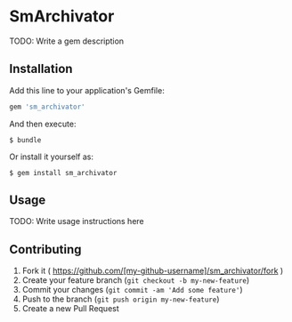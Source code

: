 # SmArchivator

TODO: Write a gem description

## Installation

Add this line to your application's Gemfile:

```ruby
gem 'sm_archivator'
```

And then execute:

    $ bundle

Or install it yourself as:

    $ gem install sm_archivator

## Usage

TODO: Write usage instructions here

## Contributing

1. Fork it ( https://github.com/[my-github-username]/sm_archivator/fork )
2. Create your feature branch (`git checkout -b my-new-feature`)
3. Commit your changes (`git commit -am 'Add some feature'`)
4. Push to the branch (`git push origin my-new-feature`)
5. Create a new Pull Request
